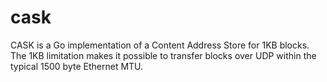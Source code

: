 # cask

CASK is a Go implementation of a Content Address Store for 1KB blocks.
The 1KB limitation makes it possible to transfer blocks over UDP within the
typical 1500 byte Ethernet MTU.
